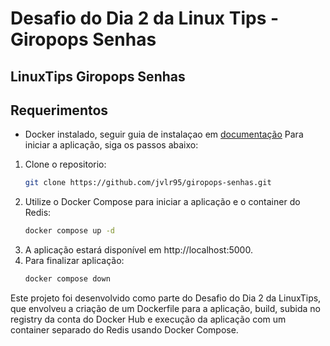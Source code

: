 # Desafio do Dia 2 da Linux Tips - Giropops Senhas
## LinuxTips Giropops Senhas

## Requerimentos
* Docker instalado, seguir guia de instalaçao em [documentação](https://docs.docker.com/engine/install/)
Para iniciar a aplicação, siga os passos abaixo:

1. Clone o repositorio:
   ```bash
   git clone https://github.com/jvlr95/giropops-senhas.git
   ```
2. Utilize o Docker Compose para iniciar a aplicação e o container do Redis:
    ```bash
    docker compose up -d
    ```
3. A aplicação estará disponível em http://localhost:5000.
4. Para finalizar aplicação:
    ```bash
    docker compose down
    ```
Este projeto foi desenvolvido como parte do Desafio do Dia 2 da LinuxTips, que envolveu a criação de um Dockerfile para a aplicação, build, subida no registry da conta do Docker Hub e execução da aplicação com um container separado do Redis usando Docker Compose.
